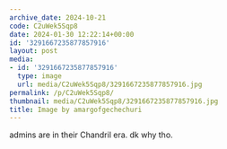 ```yaml
---
archive_date: 2024-10-21
code: C2uWek5Sqp8
date: 2024-01-30 12:22:14+00:00
id: '3291667235877857916'
layout: post
media:
- id: '3291667235877857916'
  type: image
  url: media/C2uWek5Sqp8/3291667235877857916.jpg
permalink: /p/C2uWek5Sqp8/
thumbnail: media/C2uWek5Sqp8/3291667235877857916.jpg
title: Image by amargofgechechuri
---
```


admins are in their Chandril era. dk why tho.